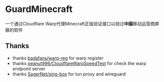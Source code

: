 # GuardMinecraft

一个通过Cloudflare Warp代理Minecraft正版验证接口以绕过<s><b>中国</b></s>移动运营商屏蔽的软件


## Thanks

* thanks [badafans/warp-reg](https://github.com/badafans/warp-reg) for warp register
* thanks [peanut996/CloudflareWarpSpeedTest](https://github.com/peanut996/CloudflareWarpSpeedTest) for check the warp endpoint server
* thanks [SagerNet/sing-box](https://github.com/SagerNet/sing-box) for tun proxy and wireguard
